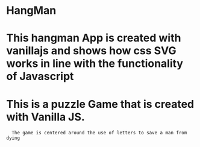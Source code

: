 # HangMan

# This hangman App is created with vanillajs and shows how css SVG works in line with the functionality of Javascript

# This is a  puzzle Game that is created with Vanilla JS. 
      The game is centered around the use of letters to save a man from dying